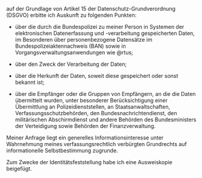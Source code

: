 auf der Grundlage von Artikel 15 der Datenschutz-Grundverordnung (DSGVO) erbitte ich Auskunft
zu folgenden Punkten:

+ über die durch die Bundespolizei zu meiner Person in Systemen der
  elektronischen Datenerfassung und -verarbeitung gespeicherten Daten, im
  Besonderen über personenbezogene Datensätze im Bundespolizeiaktennachweis (BAN)
  sowie in Vorgangsverwaltungsanwendungen wie @rtus;

+ über den Zweck der Verarbeitung der Daten;

+ über die Herkunft der Daten, soweit diese gespeichert oder sonst bekannt ist;

+ über die Empfänger oder die Gruppen von Empfängern, an die die Daten
  übermittelt wurden, unter besonderer Berücksichtigung einer Übermittlung an
  Polizeidienststellen, an Staatsanwaltschaften, Verfassungsschutzbehörden, den
  Bundesnachrichtendienst, den militärischen Abschirmdienst und andere Behörden
  des Bundesministers der Verteidigung sowie Behörden der Finanzverwaltung.

Meiner Anfrage liegt ein generelles Informationsinteresse unter Wahrnehmung
meines verfassungsrechtlich verbürgten Grundrechts auf informationelle
Selbstbestimmung zugrunde.

Zum Zwecke der Identitätsfeststellung habe ich eine Ausweiskopie beigefügt.
